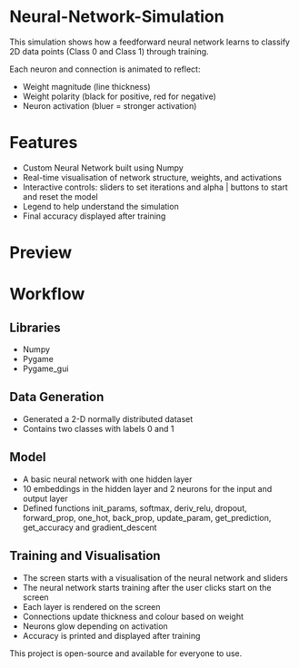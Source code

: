 # Neural-Network-Simulation

This simulation shows how a feedforward neural network learns to classify 2D data points (Class 0 and Class 1) through training.

Each neuron and connection is animated to reflect:
- Weight magnitude (line thickness)
- Weight polarity (black for positive, red for negative)
- Neuron activation (bluer = stronger activation)

# Features
- Custom Neural Network built using Numpy
- Real-time visualisation of network structure, weights, and activations
- Interactive controls: sliders to set iterations and alpha | buttons to start and reset the model
- Legend to help understand the simulation
- Final accuracy displayed after training

# Preview

# Workflow

## Libraries
- Numpy
- Pygame
- Pygame_gui

## Data Generation 

- Generated a 2-D normally distributed dataset
- Contains two classes with labels 0 and 1

## Model

- A basic neural network with one hidden layer
- 10 embeddings in the hidden layer and 2 neurons for the input and output layer
- Defined functions init_params, softmax, deriv_relu, dropout, forward_prop, one_hot, back_prop, update_param, get_prediction, get_accuracy and gradient_descent

## Training and Visualisation

- The screen starts with a visualisation of the neural network and sliders 
- The neural network starts training after the user clicks start on the screen
- Each layer is rendered on the screen
- Connections update thickness and colour based on weight
- Neurons glow depending on activation
- Accuracy is printed and displayed after training










This project is open-source and available for everyone to use.

